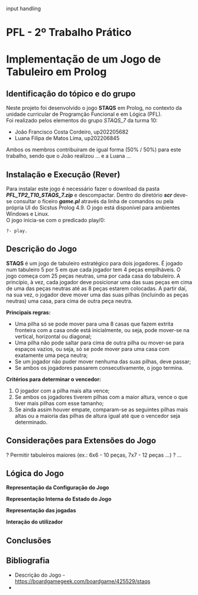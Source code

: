 input handling


# PFL - 2º Trabalho Prático
# Implementação de um Jogo de Tabuleiro em Prolog

## Identificação do tópico e do grupo

Neste projeto foi desenvolvido o jogo **STAQS** em Prolog, no contexto da unidade curricular de Programção Funcional e em Lógica (PFL).    
Foi realizado pelos elementos do grupo *STAQS_7* da turma 10: 
* João Francisco Costa Cordeiro, up202205682
* Luana Filipa de Matos Lima, up202206845

Ambos os membros contribuiram de igual forma (50% / 50%) para este trabalho, sendo que o João realizou ... e a Luana ...


## Instalação e Execução (Rever)
Para instalar este jogo é necessário fazer o download da pasta ***PFL_TP2_T10_STAQS_7.zip*** e descompactar. Dentro do diretório ***scr*** deve-se consultar o ficeiro ***game.pl*** através da linha de comandos ou pela própria UI do Sicstus Prolog 4.9. O jogo está disponível para ambientes Windows e Linux.    
O jogo inicia-se com o predicado play/0:
```
?- play.
```


## Descrição do Jogo
**STAQS** é um jogo de tabuleiro estratégico para dois jogadores. É jogado num tabuleiro 5 por 5 em que cada jogador tem 4 peças empilháveis. O jogo começa com 25 peças neutras, uma por cada casa do tabuleiro. A princípio, à vez, cada jogador deve posicionar uma das suas peças em cima de uma das peças neutras até as 8 peças estarem colocadas. A partir daí, na sua vez, o jogador deve mover uma das suas pilhas (incluindo as peças neutras) uma casa, para cima de outra peça neutra. 

**Principais regras:**
* Uma pilha só se pode mover para uma 8 casas que fazem extrita fronteira com a casa onde está inicialmente, ou seja, pode mover-se na vertical, horizontal ou diagonal;
* Uma pilha não pode saltar para cima de outra pilha ou mover-se para espaços vazios, ou seja, só se pode mover para uma casa com exatamente uma peça neutra;
* Se um jogador não puder mover nenhuma das suas pilhas, deve passar;
* Se ambos os jogadores passarem consecutivamente, o jogo termina.

**Critérios para determinar o vencedor:**
1. O jogador com a pilha mais alta vence;
2. Se ambos os jogadores tiverem pilhas com a maior altura, vence o que tiver mais pilhas com esse tamanho;
3. Se ainda assim houver empate, comparam-se as seguintes pilhas mais altas ou a maioria das pilhas de altura igual até que o vencedor seja determinado.


## Considerações para Extensões do Jogo
? Permitir tabuleiros maiores (ex.: 6x6 - 10 peças, 7x7 - 12 peças ...)
? ...


## Lógica do Jogo
**Representação da Configuração do Jogo**


**Representação Interna do Estado do Jogo**


**Representação das jogadas**


**Interação do utilizador**




## Conclusões


## Bibliografia

* Descrição do Jogo - https://boardgamegeek.com/boardgame/425529/staqs
* 